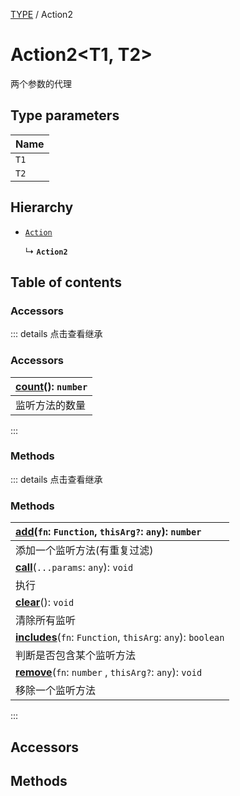 [TYPE](../groups/Core.TYPE.md) / Action2

# Action2<T1, T2\> <Badge type="tip" text="Class" /> <Score text="Action2<T1, T2\>" />

<span class="content-big">

两个参数的代理

</span>

## Type parameters

| Name |
| :------ |
| `T1` |
| `T2` |

## Hierarchy

- [`Action`](mw.Action.md)

  ↳ **`Action2`**

## Table of contents

### Accessors <Score text="Accessors" /> 


::: details 点击查看继承
### Accessors <Score text="Accessors" /> 
| **[count](mw.Action.md#count)**(): `number`  |
| :-----|
| 监听方法的数量|
:::


### Methods <Score text="Methods" /> 


::: details 点击查看继承
### Methods <Score text="Methods" /> 
| **[add](mw.Action.md#add)**(`fn`: `Function`, `thisArg?`: `any`): `number`  |
| :-----|
| 添加一个监听方法(有重复过滤)|
| **[call](mw.Action.md#call)**(`...params`: `any`): `void`  |
| 执行|
| **[clear](mw.Action.md#clear)**(): `void`  |
| 清除所有监听|
| **[includes](mw.Action.md#includes)**(`fn`: `Function`, `thisArg`: `any`): `boolean`  |
| 判断是否包含某个监听方法|
| **[remove](mw.Action.md#remove)**(`fn`: `number` \, `thisArg?`: `any`): `void`  |
| 移除一个监听方法|
:::


## Accessors

## Methods